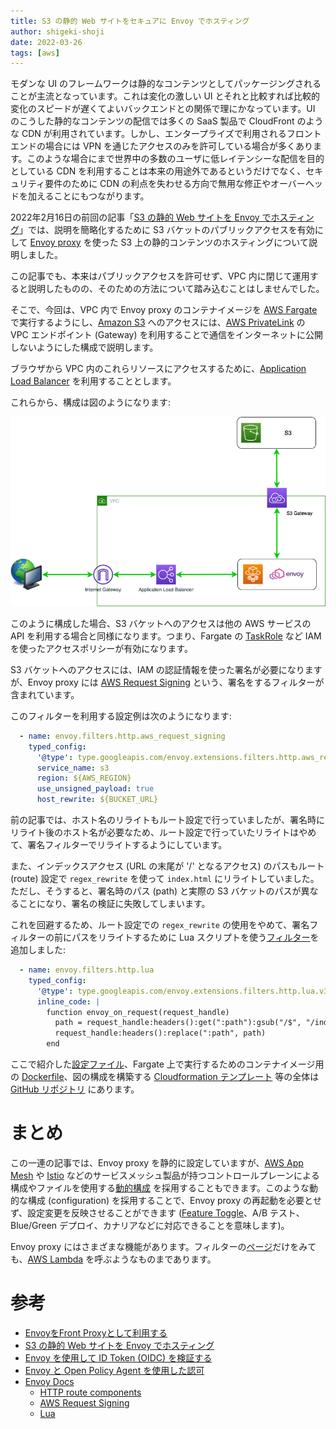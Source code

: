 ```yaml
---
title: S3 の静的 Web サイトをセキュアに Envoy でホスティング 
author: shigeki-shoji
date: 2022-03-26
tags: [aws]
---
```


モダンな UI のフレームワークは静的なコンテンツとしてパッケージングされることが主流となっています。これは変化の激しい UI とそれと比較すれば比較的変化のスピードが遅くてよいバックエンドとの関係で理にかなっています。UI のこうした静的なコンテンツの配信では多くの SaaS 製品で CloudFront のような CDN が利用されています。しかし、エンタープライズで利用されるフロントエンドの場合には VPN を通じたアクセスのみを許可している場合が多くあります。このような場合にまで世界中の多数のユーザに低レイテンシーな配信を目的としている CDN を利用することは本来の用途外であるというだけでなく、セキュリティ要件のために CDN の利点を失わせる方向で無用な修正やオーバーヘッドを加えることにもつながります。

2022年2月16日の前回の記事「[S3 の静的 Web サイトを Envoy でホスティング](https://developer.mamezou-tech.com/blogs/2022/02/16/hosting-a-static-website-using-s3-with-envoy/)」では、説明を簡略化するために S3 バケットのパブリックアクセスを有効にして [Envoy proxy](https://www.envoyproxy.io/) を使った S3 上の静的コンテンツのホスティングについて説明しました。

この記事でも、本来はパブリックアクセスを許可せず、VPC 内に閉じて運用すると説明したものの、そのための方法について踏み込むことはしませんでした。

そこで、今回は、VPC 内で Envoy proxy のコンテナイメージを [AWS Fargate](https://aws.amazon.com/fargate/) で実行するようにし、[Amazon S3](https://aws.amazon.com/s3/) へのアクセスには、[AWS PrivateLink](https://aws.amazon.com/privatelink/) の VPC エンドポイント (Gateway) を利用することで通信をインターネットに公開しないようにした構成で説明します。

ブラウザから VPC 内のこれらリソースにアクセスするために、[Application Load Balancer](https://aws.amazon.com/elasticloadbalancing/application-load-balancer/) を利用することとします。

これらから、構成は図のようになります:

![](https://github.com/takesection-sandbox/envoyproxy-examples/blob/main/image/envoy-s3-fargate.png?raw=true)

このように構成した場合、S3 バケットへのアクセスは他の AWS サービスの API を利用する場合と同様になります。つまり、Fargate の [TaskRole](https://docs.aws.amazon.com/AmazonECS/latest/developerguide/task-iam-roles.html) など IAM を使ったアクセスポリシーが有効になります。

S3 バケットへのアクセスには、IAM の認証情報を使った署名が必要になりますが、Envoy proxy には [AWS Request Signing](https://www.envoyproxy.io/docs/envoy/latest/configuration/http/http_filters/aws_request_signing_filter) という、署名をするフィルターが含まれています。

このフィルターを利用する設定例は次のようになります:

```yaml
  - name: envoy.filters.http.aws_request_signing
    typed_config:
      '@type': type.googleapis.com/envoy.extensions.filters.http.aws_request_signing.v3.AwsRequestSigning
      service_name: s3
      region: ${AWS_REGION} 
      use_unsigned_payload: true
      host_rewrite: ${BUCKET_URL}
```

前の記事では、ホスト名のリライトもルート設定で行っていましたが、署名時にリライト後のホスト名が必要なため、ルート設定で行っていたリライトはやめて、署名フィルターでリライトするようにしています。

また、インデックスアクセス (URL の末尾が '/' となるアクセス) のパスもルート (route) 設定で `regex_rewrite` を使って `index.html` にリライトしていました。ただし、そうすると、署名時のパス (path) と実際の S3 バケットのパスが異なることになり、署名の検証に失敗してしまいます。

これを回避するため、ルート設定での `regex_rewrite` の使用をやめて、署名フィルターの前にパスをリライトするために Lua スクリプトを使う[フィルター](https://www.envoyproxy.io/docs/envoy/latest/configuration/http/http_filters/lua_filter)を追加しました:

```yaml
  - name: envoy.filters.http.lua
    typed_config:
      '@type': type.googleapis.com/envoy.extensions.filters.http.lua.v3.Lua
      inline_code: |
        function envoy_on_request(request_handle)
          path = request_handle:headers():get(":path"):gsub("/$", "/index.html")
          request_handle:headers():replace(":path", path)
        end
```

ここで紹介した[設定ファイル](https://github.com/takesection-sandbox/envoyproxy-examples/blob/main/front-proxy-s3/docker/front-envoy.tmp)、Fargate 上で実行するためのコンテナイメージ用の [Dockerfile](https://github.com/takesection-sandbox/envoyproxy-examples/blob/main/front-proxy-s3/Dockerfile)、図の構成を構築する [Cloudformation テンプレート](https://github.com/takesection-sandbox/envoyproxy-examples/blob/main/front-proxy-s3/aws-cloudformation/cloudformation.yaml) 等の全体は [GitHub リポジトリ](https://github.com/takesection-sandbox/envoyproxy-examples/tree/main/front-proxy-s3) にあります。

# まとめ

この一連の記事では、Envoy proxy を静的に設定していますが、[AWS App Mesh](https://aws.amazon.com/app-mesh/) や [Istio](https://istio.io/latest/about/service-mesh/) などのサービスメッシュ製品が持つコントロールプレーンによる構成やファイルを使用する[動的構成](https://www.envoyproxy.io/docs/envoy/latest/start/quick-start/configuration-dynamic-filesystem) を採用することもできます。このような動的な構成 (configuration) を採用することで、Envoy proxy の再起動を必要とせず、設定変更を反映させることができます ([Feature Toggle](https://martinfowler.com/articles/feature-toggles.html)、A/B テスト、Blue/Green デプロイ、カナリアなどに対応できることを意味します)。

Envoy proxy にはさまざまな機能があります。フィルターの[ページ](https://www.envoyproxy.io/docs/envoy/latest/configuration/http/http_filters/http_filters)だけをみても、[AWS Lambda](https://www.envoyproxy.io/docs/envoy/latest/configuration/http/http_filters/aws_lambda_filter) を呼ぶようなものまであります。

# 参考

* [EnvoyをFront Proxyとして利用する](https://tech.uzabase.com/entry/2020/09/28/140046)
* [S3 の静的 Web サイトを Envoy でホスティング](https://developer.mamezou-tech.com/blogs/2022/02/16/hosting-a-static-website-using-s3-with-envoy/)
* [Envoy を使用して ID Token (OIDC) を検証する](https://developer.mamezou-tech.com/blogs/2022/02/20/envoy-authn/)
* [Envoy と Open Policy Agent を使用した認可](https://developer.mamezou-tech.com/blogs/2022/02/20/envoy-authz/)
* [Envoy Docs](https://www.envoyproxy.io/docs/envoy/latest/about_docs)
    * [HTTP route components](https://www.envoyproxy.io/docs/envoy/latest/api-v3/config/route/v3/route_components.proto#config-route-v3-routeaction)
    * [AWS Request Signing](https://www.envoyproxy.io/docs/envoy/latest/configuration/http/http_filters/aws_request_signing_filter) 
    * [Lua](https://www.envoyproxy.io/docs/envoy/latest/configuration/http/http_filters/lua_filter)

